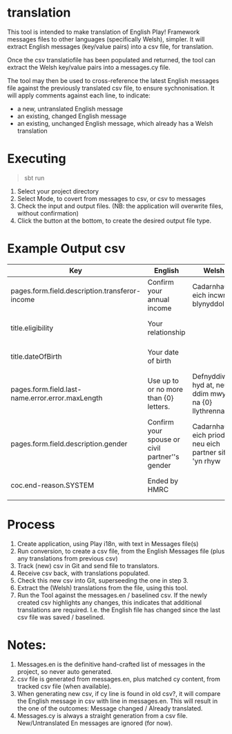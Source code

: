 # translation

This tool is intended to make translation of English Play! Framework messages files to other languages (specifically Welsh), simpler.
It will extract English messages (key/value pairs) into a csv file, for translation.

Once the csv translatiofile has been populated and returned, the tool can extract the Welsh key/value pairs into a messages.cy file.

The tool may then be used to cross-reference the latest English messages file against the previously translated csv file, to ensure sychnonisation. It will apply comments against each line, to indicate:
 - a new, untranslated English message
 - an existing, changed English message
 - an existing, unchanged English message, which already has a Welsh translation

# Executing

> sbt run

1. Select your project directory
2. Select Mode, to covert from messages to csv, or csv to messages
3. Check the input and output files. (NB: the application will overwrite files, without confirmation)
4. Click the button at the bottom, to create the desired output file type.


# Example Output csv

| Key | English | Welsh | Comments |
| ----------|----------|----------|----------|
| pages.form.field.description.transferor-income	| Confirm your annual income	| Cadarnhau eich incwm blynyddol	| English message unchanged |
| title.eligibility |	Your relationship	| |	No Welsh translation found |
| title.dateOfBirth	| Your date of birth	| |	No Welsh translation found |
| pages.form.field.last-name.error.error.maxLength	| Use up to or no more than {0} letters. |	Defnyddiwch hyd at, neu ddim mwy na {0} llythrennau.	| English message unchanged |
| pages.form.field.description.gender |	Confirm your spouse or civil partner''s gender	| Cadarnhau eich priod neu eich partner sifil 'yn rhyw	| English message unchanged |
| coc.end-reason.SYSTEM	| Ended by HMRC	|	| No Welsh translation found |



# Process
 1. Create application, using Play i18n, with text in Messages file(s)
 2. Run conversion, to create a csv file, from the English Messages file (plus any translations from  previous csv)
 3. Track (new) csv in Git and send file to translators.
 4. Receive csv back, with translations populated.
 5. Check this new csv into Git, superseeding the one in step 3.
 6. Extract the (Welsh) translations from the file, using this tool.
 7. Run the Tool against the messages.en / baselined csv. If the newly created csv highlights any changes,
     this indicates that additional translations are required. I.e. the English file has changed since the last csv file was saved / baselined.
 
 
# Notes:
 1. Messages.en is the definitive hand-crafted list of messages in the project, so never auto generated.
 2. csv file is generated from messages.en, plus matched cy content, from tracked csv file (when available).
 3. When generating new csv, if cy line is found in old csv?, it will compare the English message in csv with line in messages.en. This will result in the one of the outcomes: Message changed / Already translated.
 4. Messages.cy is always a straight generation from a csv file. New/Untranslated En messages are ignored (for now).
